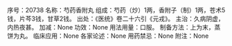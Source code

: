 序号：20738
名称：芍药香附丸
组成：芍药（炒）1两，香附子（制）1两，苍术5钱，片芩3钱，甘草2钱。
出处：《医统》卷二十六引《元戎》。
主治：久病阴虚，内热夜甚。
加减：None
功效：None
用法用量：口服。
制备方法：上为末，蒸饼为丸。
临床应用：None
各家论述：None
用药禁忌：None
附注：None
